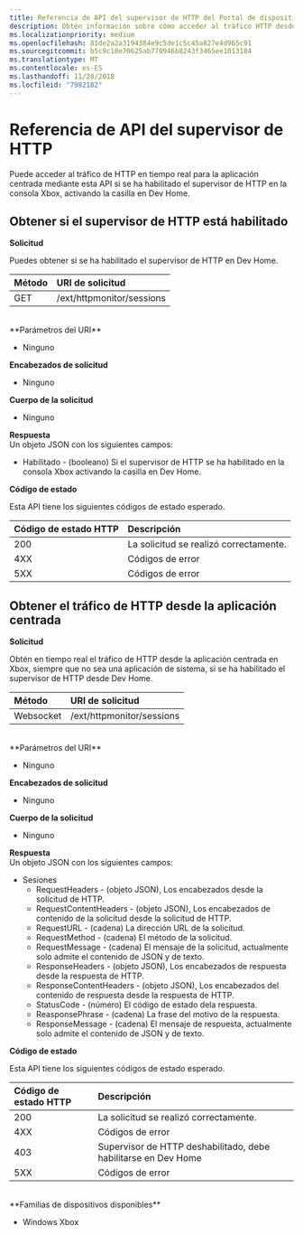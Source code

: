 ```yaml
---
title: Referencia de API del supervisor de HTTP del Portal de dispositivos
description: Obtén información sobre cómo acceder al tráfico HTTP desde la aplicación centrada en una consola Xbox.
ms.localizationpriority: medium
ms.openlocfilehash: 81de2a2a3194384e9c5de1c5c45a827e4d965c91
ms.sourcegitcommit: b5c9c18e70625ab770946b8243f3465ee1013184
ms.translationtype: MT
ms.contentlocale: es-ES
ms.lasthandoff: 11/28/2018
ms.locfileid: "7982182"
---
```

# <a name="http-monitor-api-reference"></a>Referencia de API del supervisor de HTTP   
Puede acceder al tráfico de HTTP en tiempo real para la aplicación centrada mediante esta API si se ha habilitado el supervisor de HTTP en la consola Xbox, activando la casilla en Dev Home.

## <a name="get-if-the-http-monitor-is-enabled"></a>Obtener si el supervisor de HTTP está habilitado

**Solicitud**

Puedes obtener si se ha habilitado el supervisor de HTTP en Dev Home.

Método      | URI de solicitud
:------     | :-----
GET | /ext/httpmonitor/sessions
<br />
**Parámetros del URI**

- Ninguno

**Encabezados de solicitud**

- Ninguno

**Cuerpo de la solicitud**

- Ninguno

**Respuesta**   
Un objeto JSON con los siguientes campos:

* Habilitado - (booleano) Si el supervisor de HTTP se ha habilitado en la consola Xbox activando la casilla en Dev Home.

**Código de estado**

Esta API tiene los siguientes códigos de estado esperado.

Código de estado HTTP      | Descripción
:------     | :-----
200 | La solicitud se realizó correctamente.
4XX | Códigos de error
5XX | Códigos de error

## <a name="get-http-traffic-from-the-focused-app"></a>Obtener el tráfico de HTTP desde la aplicación centrada
**Solicitud**

Obtén en tiempo real el tráfico de HTTP desde la aplicación centrada en Xbox, siempre que no sea una aplicación de sistema, si se ha habilitado el supervisor de HTTP desde Dev Home.

Método      | URI de solicitud
:------     | :-----
Websocket | /ext/httpmonitor/sessions
<br />
**Parámetros del URI**

- Ninguno

**Encabezados de solicitud**

- Ninguno

**Cuerpo de la solicitud**

- Ninguno

**Respuesta**   
Un objeto JSON con los siguientes campos:

* Sesiones
    * RequestHeaders - (objeto JSON), Los encabezados desde la solicitud de HTTP.
    * RequestContentHeaders - (objeto JSON), Los encabezados de contenido de la solicitud desde la solicitud de HTTP.
    * RequestURL - (cadena) La dirección URL de la solicitud.
    * RequestMethod - (cadena) El método de la solicitud.
    * RequestMessage - (cadena) El mensaje de la solicitud, actualmente solo admite el contenido de JSON y de texto.
    * ResponseHeaders - (objeto JSON), Los encabezados de respuesta desde la respuesta de HTTP.
    * ResponseContentHeaders - (objeto JSON), Los encabezados del contenido de respuesta desde la respuesta de HTTP.
    * StatusCode - (número) El código de estado dela respuesta.
    * ReasponsePhrase - (cadena) La frase del motivo de la respuesta.
    * ResponseMessage - (cadena) El mensaje de respuesta, actualmente solo admite el contenido de JSON y de texto.

**Código de estado**

Esta API tiene los siguientes códigos de estado esperado.

Código de estado HTTP      | Descripción
:------     | :-----
200 | La solicitud se realizó correctamente.
4XX | Códigos de error
403 | Supervisor de HTTP deshabilitado, debe habilitarse en Dev Home
5XX | Códigos de error

<br />
**Familias de dispositivos disponibles**

* Windows Xbox